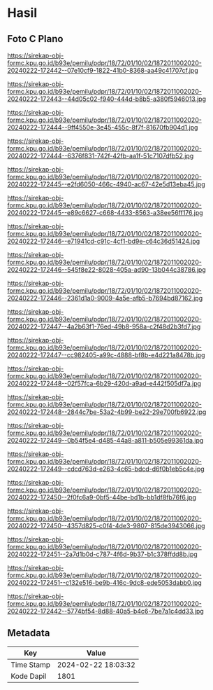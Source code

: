 # Hasil

## Foto C Plano

https://sirekap-obj-formc.kpu.go.id/b93e/pemilu/pdpr/18/72/01/10/02/1872011002020-20240222-172442--07e10cf9-1822-41b0-8368-aa49c41707cf.jpg

https://sirekap-obj-formc.kpu.go.id/b93e/pemilu/pdpr/18/72/01/10/02/1872011002020-20240222-172443--44d05c02-f940-444d-b8b5-a380f5946013.jpg

https://sirekap-obj-formc.kpu.go.id/b93e/pemilu/pdpr/18/72/01/10/02/1872011002020-20240222-172444--9ff4550e-3e45-455c-8f7f-81670fb904d1.jpg

https://sirekap-obj-formc.kpu.go.id/b93e/pemilu/pdpr/18/72/01/10/02/1872011002020-20240222-172444--6376f831-742f-42fb-aa1f-51c7107dfb52.jpg

https://sirekap-obj-formc.kpu.go.id/b93e/pemilu/pdpr/18/72/01/10/02/1872011002020-20240222-172445--e2fd6050-466c-4940-ac67-42e5d13eba45.jpg

https://sirekap-obj-formc.kpu.go.id/b93e/pemilu/pdpr/18/72/01/10/02/1872011002020-20240222-172445--e89c6627-c668-4433-8563-a38ee56ff176.jpg

https://sirekap-obj-formc.kpu.go.id/b93e/pemilu/pdpr/18/72/01/10/02/1872011002020-20240222-172446--e71941cd-c91c-4cf1-bd9e-c64c36d51424.jpg

https://sirekap-obj-formc.kpu.go.id/b93e/pemilu/pdpr/18/72/01/10/02/1872011002020-20240222-172446--545f8e22-8028-405a-ad90-13b044c38786.jpg

https://sirekap-obj-formc.kpu.go.id/b93e/pemilu/pdpr/18/72/01/10/02/1872011002020-20240222-172446--2361d1a0-9009-4a5e-afb5-b7694bd87162.jpg

https://sirekap-obj-formc.kpu.go.id/b93e/pemilu/pdpr/18/72/01/10/02/1872011002020-20240222-172447--4a2b63f1-76ed-49b8-958a-c2f48d2b3fd7.jpg

https://sirekap-obj-formc.kpu.go.id/b93e/pemilu/pdpr/18/72/01/10/02/1872011002020-20240222-172447--cc982405-a99c-4888-bf8b-e4d221a8478b.jpg

https://sirekap-obj-formc.kpu.go.id/b93e/pemilu/pdpr/18/72/01/10/02/1872011002020-20240222-172448--02f57fca-6b29-420d-a9ad-e442f505df7a.jpg

https://sirekap-obj-formc.kpu.go.id/b93e/pemilu/pdpr/18/72/01/10/02/1872011002020-20240222-172448--2844c7be-53a2-4b99-be22-29e700fb6922.jpg

https://sirekap-obj-formc.kpu.go.id/b93e/pemilu/pdpr/18/72/01/10/02/1872011002020-20240222-172449--0b54f5e4-d485-44a8-a811-b505e99361da.jpg

https://sirekap-obj-formc.kpu.go.id/b93e/pemilu/pdpr/18/72/01/10/02/1872011002020-20240222-172449--cdcd763d-e263-4c65-bdcd-d6f0b1eb5c4e.jpg

https://sirekap-obj-formc.kpu.go.id/b93e/pemilu/pdpr/18/72/01/10/02/1872011002020-20240222-172450--2f0fc6a9-0bf5-44be-bd1b-bb1df8fb76f6.jpg

https://sirekap-obj-formc.kpu.go.id/b93e/pemilu/pdpr/18/72/01/10/02/1872011002020-20240222-172450--4357d825-c0f4-4de3-9807-815de3943066.jpg

https://sirekap-obj-formc.kpu.go.id/b93e/pemilu/pdpr/18/72/01/10/02/1872011002020-20240222-172451--2a7d1b0d-c787-4f6d-9b37-b1c378ffdd8b.jpg

https://sirekap-obj-formc.kpu.go.id/b93e/pemilu/pdpr/18/72/01/10/02/1872011002020-20240222-172451--c132e516-be9b-416c-9dc8-ede5053dabb0.jpg

https://sirekap-obj-formc.kpu.go.id/b93e/pemilu/pdpr/18/72/01/10/02/1872011002020-20240222-172442--5774bf54-8d88-40a5-b4c6-7be7a1c4dd33.jpg


## Metadata

| Key        | Value               |
| ---------- | ------------------- |
| Time Stamp | 2024-02-22 18:03:32 |
| Kode Dapil | 1801                |



